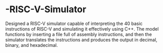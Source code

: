 # -RISC-V-Simulator
Designed a RISC-V simulator capable of interpreting the 40 basic instructions of RISC-V and simulating it effectively using C++. The model functions by inserting a file full of assembly instructions, and then the simulator translates the instructions and produces the output in decimal, binary, and hexadecimal.
